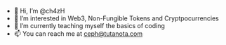 - 👋 Hi, I’m @ch4zH
- 👀 I’m interested in Web3, Non-Fungible Tokens and Cryptpocurrencies
- 🌱 I’m currently teaching myself the basics of coding
- 📫 You can reach me at ceph@tutanota.com
